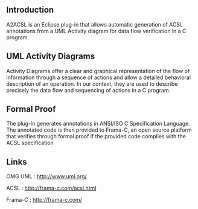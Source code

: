 ## Introduction ##
A2ACSL is an Eclipse plug-in that allows automatic generation of ACSL annotations from a UML Activity diagram for data flow verification in a C program.

## UML Activity Diagrams ##
Activity Diagrams offer a clear and graphical representation of the flow of information through a sequence of actions and allow a detailed behavioral description of an operation. In our context, they are used to describe precisely the data flow and sequencing of actions in a C program.

## Formal Proof ##
The plug-in generates annotations in ANSI/ISO C Specification Language. The annotated code is then provided to Frama-C, an open source platform that verifies through formal proof if the provided code complies with the ACSL specification

## Links ##
OMG UML : http://www.uml.org/

ACSL : http://frama-c.com/acsl.html

Frama-C : http://frama-c.com/